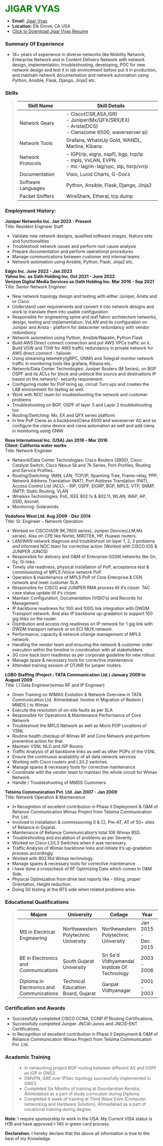 <span style="color:green;font-weight:700;font-size:30px;align-items: center">
    JIGAR VYAS
</span>

- **Email:** [Jigar Vyas](mailto:Jigar.vyas@hotmail.com)
- **Location:** Elk Grove, CA USA
- [Click to Download Jigar Vyas Resume](img/Jigar%20Resume.pdf)

### **Summary Of Experience**
- 14+ years of experience in diverse networks like Mobility Network, Enterprise Network and in Content Delivery Network with network design, implementation, troubleshooting, developing, POC for new network design and test it in lab environment before put it in production, and maintain network documentation and network automation using Python, Ansible, Flask, Django, Jinja2 etc.

### **Skills**

> | Skill Name         | Skill Details                                                                                              |
> |--------------------|------------------------------------------------------------------------------------------------------------|
> | Network Gears      | - Cisco(CSR,ASA,ISR)<br/>- Juniper(Mx/QFX/SRX/EX)<br/>- Arista(DCS)<br>- Ciena(ome 6500, waverserver ai)   |
> | Network Tools      | Grafana, WhatsUp Gold, WANDL, Marline, Kibana                                                              |
> | Network Protocols  | - IGP(rip, eigrp, ospf), bgp, tcp/ip <br/>- mpls, VxLAN, EVPN <br/>- mc-lag/m-lag/vpc, stp, hsrp/vrrp      |
> | Documentation      | Visio, Lucid Charts, G-Docs                                                                                |
> | Software Languages | Python, Ansible, Flask, Django, Jinja2                                                                     |
> | Packet Sniffers    | WireShark, Etheral, tcp dump                                                                               |

### **Employment History:**
**Juniper Networks Inc.                                             Jan 2023 - Present**<br>
Title: Resident Engineer Staff<br>

- Validate new network designs, qualified software images, feature sets and functionalities 
- Troubleshoot network issues and perform root cause analysis
- Prepare documentation and perform operational procedures
- Manage communications between customer and internal teams
- Network automation using Ansible, Python, Flask, Jinja2 etc.

**Edgio Inc.                                             June 2022 - Jan 2023**<br>
**Yahoo Inc. as Oath Holding Inc.                        Oct 2021 - June 2022**<br>
**Verizon Digital Media Services as Oath Holding Inc.    Mar 2016 - Sep 2021**<br>
Title: Senior Network Engineer<br>

- New network topology design and testing with either Juniper, Arista and or Cisco
- Understand user requirements and convert it into network designs and work to translate them into usable configuration
- Responsible for engineering spine and leaf fabric architecture networks, design, testing and implementation. VxLAN and its configuration on Juniper and Arista - platform for datacenter redundancy with vendor redundancy
- Network automation using Python, Ansible/Napalm, Python Flask
- Build AWS Direct connect connection and put AWS VPCs traffic on it. Build VGW and TGW for AWS traffic redundancy in private network for AWS direct connect - failover.
- Using streaming telemetry(gRPC, GNMI) and Telegraf monitor network traffic in monitoring tools like grafana, Kibana etc.
- Network/Data Center Technologies: Juniper Routers (M Series), on BGP OSPF and its ACLs for block and unblock the source and destinations IP based on the network/- security requirement
- Configuring router for PoP bring up, circuit Turn ups and creates the LAB environment for testing as well.
- Work with NOC team for troubleshooting the network and customer problems
- Troubleshooting on BGP, OSPF of layer 3 and Layer 2 troubleshooting too
- Routing/Switching: Mx, EX and QFX series platform
- In few PoP Ciena as a backbone(Ciena 6500 and waveserver AI) and so configure the ciena device and ciena automation as well and add ciena in monitoring using GNMI

**Rose International Inc. (USA)       Jan 2016 – Mar 2016**<br>
**Client: California water works**<br>
Title: Network Engineer<br>

- Network/Data Center Technologies: Cisco Routers (3900), Cisco Catalyst Switch, Cisco Nexus 5k and 7k Series, Port-Profiles, Routing and Service Profiles.
- Routing/Switching: WAN, LAN, TCP/IP, Spanning Tree, Frame-relay, PPP, Network Address Translation (NAT), Port Address Translation (PAT), Access Control List (ACL), - RIP, OSPF, EIGRP, BGP, MPLS, VTP, SNMP, SMTP, Static Routing, VLAN
- Wireless Technologies: PoE, IEEE 802.1x & 802.11, WLAN, WAP, AP, SSID, Aironet.
- Monitoring: Solarwinds

**Vodafone West Ltd.                      Aug 2009 - Dec 2014**<br>
Title: Sr. Engineer – Network Operation<br>

- Worked on CISCO(ASR 9K,7600 series), Juniper Devices(J,M,Mx series). Also on CPE like Nortel, MROTEK, HP, Huawei routers.
- LAN/WAN network diagnose and troubleshoot on layer 1, 2, 3 problems and informed NOC team for corrective action (Worked with CISCO IOS & JUNIPER JUNOS)
- Responsible for delivery and O&M of Enterprise GGSN networks like Gn, Gy, Gi links.
- Timely site readiness, physical installation of PoP, acceptance test & commissioning of MPLS /Voice network PoP.
- Operation & maintenance of MPLS PoP of Core Enterprise & CEN network and meet customer SLA.
- Responsible for CISCO and JUNIPER RMA process till it’s closer. TAC case status update till it’s closer. 
- Maintain Configuration, Documentation (VISIO’s) and Records for Management
- IP backbone readiness for 10G and 100G link integration with DWDM Transport network. And also IP backbone up-gradation to support 100 gig links on the router.
- Distribution and access ring readiness on IP network for 1 gig link with DWDM transport network or on ECI MUX network. 
- Performance, capacity & network change management of MPLS network.
- Handling the vendor team and ensuring the network & customer order execution within the timeline in coordination with all stakeholders. 
- 3G core back born readiness as per corporate guideline for new rollout.
- Manage spare & necessary tools for corrective maintenance
- Attended training session of OTJNR for juniper routers.

**LOBO Staffing (Project : TATA Communication Ltd.)  January 2009 to August 2009**<br> 
Title: L1 Data Engineer(wimax RF and IP Engineer)<br>

- Given Training on WIMAX Evolution & Network Overview in TATA Communication Ltd. Ahmedabad. Involve in Migration of Redwin ( MMDS ) to Wimax
- Execute the resolution of on-site faults as per SLA
- Responsible for Operations & Maintenance Performance of Core Network
- Troubleshoot the MPLS Network as well as Micro POP Locations of VSNL
- Routine health checkup of Wimax RF and Core Network and perform preventive action for that.
- Maintain VSNL NLD and ISP Rooms
- Traffic Analysis of all backbone links as well as other POPs of the VSNL
- Ensure the continuous availability of all data network services
- Working with Cisco routers and L3/L2 switches.
- Manage spares & necessary tools for corrective maintenance
- Coordinate with the vendor team to maintain the whole circuit for Wimax Network.
- Handle / Troubleshooting of MMDS Customers

**Telsima Communication Pvt. Ltd.  Jan 2007 - Jan 2009**<br>
Title: Network Operation & Maintenance<br>

- In Recognition of excellent contribution in Phase II Deployment & O&M of Reliance Communication Wimax Project from Telsima Communication Pvt. Ltd.
- Involved in installation & commissioning (I & C), Pre-AT, AT of 50+ sites of Reliance in Gujarat.
- Maintenance of Reliance Communication’s total 106 Wimax BSS.
- Troubleshooting and escalation of problems as per Severity.
- Worked on Cisco L2/L3 Switches when it was necessary.
- Traffic Analysis of Wimax backbone links and initiate it’s up-gradation process accordingly.
- Worked with 802.16d Wimax technology.
- Manage spares & necessary tools for corrective maintenance
- I have done a crosscheck of RF Optimizing Data which comes in O&M Side.
- Physical Optimization from drive test reports like - tilting, proper Orientation, Height reduction.
- Doing SS testing at the BTS side when related problems arise.

### **Educational Qualifications**

> | Majore                                    | University                           | Collage                                       | Year                | City                | Country |
> |-------------------------------------------|--------------------------------------|-----------------------------------------------|---------------------|---------------------|---------|
> | MS in Electrical Engineering              | Northewestern Polytechnic University | Northewestern Polytechnic University          | Jan 2015 - Dec 2015 | Fremont, California | USA     |
> | BE in Electronics and Communications      | South Gujarat University             | Sri Sa'd Vidhyamandal Institute Of Technology | 2003 - 2006         | Bharuch, Gujarat    | India   |
> | Diploma in Electronics and Communications | Technical Education Board, Gujarat   | Ganpat Vidhyanagar                            | 2001 - 2003         | Mehsana, Gujarat    | India   |

### **Certification and Awards**
- Successfully completed CISCO CCNA, CCNP IP Routing Certifications.
- Successfully completed Juniper JNCIA-Junos and JNCIS-ENT Certifications.
- In Recognition of excellent contribution in Phase II Deployment &amp; O&amp;M of Reliance Communication Wimax Project from Telsima Communication Pvt. Ltd.

### **Academic Training**

> - In networking project BGP routing between different AS and OSPF as IGP in GNS3.
> - DMVPN, GRE over IPSec topology successfully implemented in GNS3.
> - Completed Six Months of training at Doordarshan Kendra, Ahmedabad as a part of study curriculum during Diploma.
> - Completed 4 week of training at Third Wave Exim (Computer networking and Hardware Solution), Ahmedabad as a part of vocational training during degree.

**Note:** I require sponsorship to work in the USA. My Current VISA status is H1B and have approved I-140 in green card process.

**Declaration:** I hereby declare that the above all information is true to the best of my Knowledge.